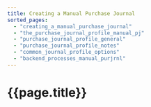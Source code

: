 ```yaml
---
title: Creating a Manual Purchase Journal
sorted_pages:
  - "creating_a_manual_purchase_journal"
  - "the_purchase_journal_profile_manual_pj"
  - "purchase_journal_profile_general"
  - "purchase_journal_profile_notes"
  - "common_journal_profile_options"
  - "backend_processes_manual_purjrnl"
---
```

# {{page.title}}
